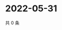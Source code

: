 # 2022-05-31

共 0 条

<!-- BEGIN WEIBO -->
<!-- 最后更新时间 Tue May 31 2022 17:13:21 GMT+0800 (China Standard Time) -->

<!-- END WEIBO -->
